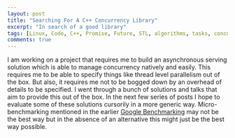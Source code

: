 ```yaml
---
layout: post
title: "Searching For A C++ Concurrency Library"
excerpt: "In search of a good library"
tags: [Linux, Code, C++, Promise, Future, STL, algorithms, tasks, concurrency]
comments: true
---
```

I am working on a project that requires me to build an asynchronous serving
solution which is able to manage concurrency natively and easily. This requires
me to be able to specify things like thread level parallelism out of the
box. But also, it requires me not to be bogged down by an overhead of details to
be specified.
I went through a bunch of solutions and talks that aim to provide this out of
the box. In the next few series of posts I hope to evaluate some of these
solutions cursorily in a more generic way.
Micro-benchmarking mentioned in the earlier [Google
Benchmarking](http://www.mycpu.org/google-benchmark/) may not be the best way
but in the absence of an alternative this might just be the best way possible.

